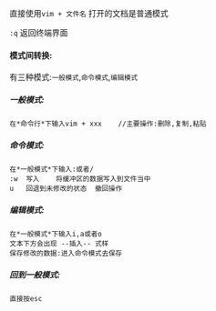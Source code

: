 直接使用`vim + 文件名` 打开的文档是普通模式

`:q` 返回终端界面

#### 模式间转换:
有三种模式:`一般模式`,`命令模式`,`编辑模式`

##### 一般模式:
    在*命令行*下输入vim + xxx    //主要操作:删除,复制,粘贴


##### 命令模式:
    在*一般模式*下输入:或者/
    :w  写入    将缓冲区的数据写入到文件当中
    u   回退到未修改的状态  撤回操作


##### 编辑模式:
    在*一般模式*下输入i,a或者o
    文本下方会出现 --插入-- 式样
    保存修改的数据:进入命令模式去保存

##### 回到一般模式:
    直接按esc